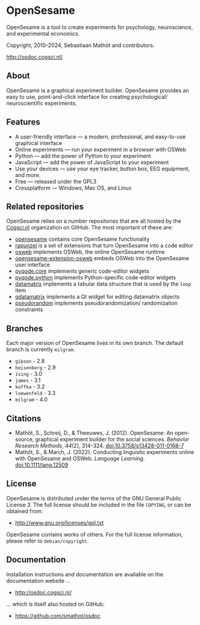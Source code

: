 # OpenSesame

OpenSesame is a tool to create experiments for psychology, neuroscience, and experimental economics.

Copyright, 2010-2024, Sebastiaan Mathôt and contributors.

<http://osdoc.cogsci.nl/>


## About

OpenSesame is a graphical experiment builder. OpenSesame provides an easy to use, point-and-click interface for creating psychological/ neuroscientific experiments.


## Features

- A user-friendly interface — a modern, professional, and easy-to-use graphical interface
- Online experiments — run your experiment in a browser with OSWeb
- Python — add the power of Python to your experiment
- JavaScript — add the power of JavaScript to your experiment
- Use your devices — use your eye tracker, button box, EEG equipment, and more.
- Free — released under the GPL3
- Crossplatform — Windows, Mac OS, and Linux


## Related repositories

OpenSesame relies on a number repositories that are all hosted by the [Cogsci.nl](https://github.com/open-cogsci/) organization on GitHub. The most important of these are:

- [opensesame](https://github.com/open-cogsci/opensesame) contains core OpenSesame functionality
- [rapunzel](https://github.com/open-cogsci/rapunzel) is a set of extensions that turn OpenSesame into a code editor
- [osweb](https://github.com/open-cogsci/osweb) implements OSWeb, the online OpenSesame runtime
- [opensesame-extension-osweb](https://github.com/open-cogsci/opensesame-extension-osweb) embeds OSWeb into the OpenSesame user interface
- [pyqode.core](https://github.com/open-cogsci/pyqode.core) implements generic code-editor widgets
- [pyqode.python](https://github.com/open-cogsci/pyqode.python) implements Python-specific code-editor widgets
- [datamatrix](https://github.com/open-cogsci/python-datamatrix) implements a tabular data structure that is used by the `loop` item
- [qdatamatrix](https://github.com/open-cogsci/python-qdatamatrix) implements a Qt widget for editing datamatrix objects
- [pseudorandom](https://github.com/open-cogsci/python-pseudorandom) implements pseudorandomization/ randomization constraints


## Branches

Each major version of OpenSesame lives in its own branch. The default branch is currently `milgram`.

- `gibson` - 2.8
- `heisenberg` - 2.9
- `ising` - 3.0
- `james` - 3.1
- `koffka` - 3.2
- `loewenfeld` - 3.3
- `milgram` - 4.0


## Citations

- Mathôt, S., Schreij, D., & Theeuwes, J. (2012). OpenSesame: An open-source, graphical experiment builder for the social sciences. *Behavior Research Methods*, *44*(2), 314-324. [doi:10.3758/s13428-011-0168-7](https://doi.org/doi:10.3758/s13428-011-0168-7)
- Mathôt, S., & March, J. (2022). Conducting linguistic experiments online with OpenSesame and OSWeb. *Language Learning*. [doi:10.1111/lang.12509](https://doi.org/10.1111/lang.12509)


## License

OpenSesame is distributed under the terms of the GNU General Public License 3. The full license should be included in the file `COPYING`, or can be obtained from:

- <http://www.gnu.org/licenses/gpl.txt>

OpenSesame contains works of others. For the full license information, please refer to `debian/copyright`.


## Documentation

Installation instructions and documentation are available on the documentation website ...

- <http://osdoc.cogsci.nl/>

... which is itself also hosted on GitHub:

- <https://github.com/smathot/osdoc>
